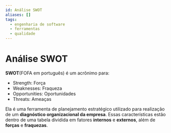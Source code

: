 ```yaml
---
id: Análise SWOT
aliases: []
tags:
  - engenharia de software
  - ferramentas
  - qualidade
---
```


# Análise SWOT

**SWOT**(FOFA em português) é um acrônimo para:

- Strength: Força
- Weaknesses: Fraqueza
- Opportunities: Oportunidades
- Threats: Ameaças

Ela é uma ferramenta de planejamento estratégico utilizado para realização de um **diagnóstico organizacional da empresa**.
Essas características estão dentro de uma tabela dividida em fatores **internos** e **externos**, além de **forças** e **fraquezas**.
